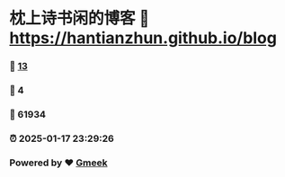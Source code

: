# 枕上诗书闲的博客 :link: https://hantianzhun.github.io/blog 
### :page_facing_up: [13](https://hantianzhun.github.io/blog/tag.html) 
### :speech_balloon: 4 
### :hibiscus: 61934 
### :alarm_clock: 2025-01-17 23:29:26 
### Powered by :heart: [Gmeek](https://github.com/Meekdai/Gmeek)

